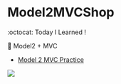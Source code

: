 # Model2MVCShop
 
:octocat: Today I Learned !


:memo: Model2 + MVC
* [Model 2 MVC Practice](https://github.com/Jaekeun-Lee/Model2MVCShop)



![](https://img1.daumcdn.net/thumb/R720x0.q80/?scode=mtistory2&fname=http%3A%2F%2Fcfile8.uf.tistory.com%2Fimage%2F999A4A395B91F4461F630C)



